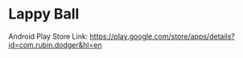 #  Lappy Ball

Android Play Store Link: https://play.google.com/store/apps/details?id=com.rubin.dodger&hl=en
